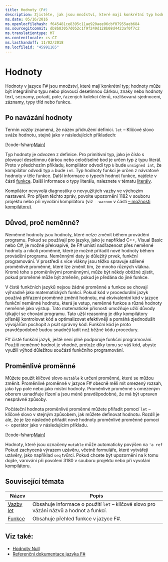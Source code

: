 ```yaml
---
title: Hodnoty (F#)
description: Zjistěte, jak jsou množství, které mají konkrétní typ hodnoty v jazyce F#.
ms.date: 05/16/2016
ms.openlocfilehash: f645481ce8395c11ae920aee06cbf07955aeb684
ms.sourcegitcommit: db8b83057d052c1f9f249d128b08d4423af0f7c2
ms.translationtype: MT
ms.contentlocale: cs-CZ
ms.lasthandoff: 11/02/2018
ms.locfileid: "45991165"
---
```

# <a name="values"></a>Hodnoty

Hodnoty v jazyce F# jsou množství, které mají konkrétní typ; hodnoty může být integrálního typu nebo plovoucí desetinnou čárkou, znaky nebo hodnoty text, seznamy, pořadí, pole, řazených kolekcí členů, rozlišovaná sjednocení, záznamy, typy tříd nebo funkce.

## <a name="binding-a-value"></a>Po navázání hodnoty

Termín *vazby* znamená, že název přidružení definici. `let` – Klíčové slovo sváže hodnotu, stejně jako v následujících příkladech:

[!code-fsharp[Main](../../../../samples/snippets/fsharp/lang-ref-1/snippet601.fs)]

Typ hodnoty je odvozen z definice. Pro primitivní typ, jako je číslo s plovoucí desetinnou čárkou nebo celočíselné bod je určen typ z typu literál. Proto v předchozím příkladu, kompilátor odvodí typ `b` bude `unsigned int`, že kompilátor odvodí typ `a` bude `int`. Typ hodnoty funkci je určen z návratové hodnoty v těle funkce. Další informace o typech hodnot funkce, najdete v části [funkce](../functions/index.md). Další informace o typy literálu, naleznete v tématu [literály](../literals.md).

Kompilátor nevyvolá diagnostiky o nevyužitých vazby ve výchozím nastavení. Pro příjem těchto zpráv, povolte upozornění 1182 v souboru projektu nebo při vyvolání kompilátoru (viz `--warnon` v části [– možnosti kompilátoru](../compiler-options.md)).

## <a name="why-immutable"></a>Důvod, proč neměnné?

Neměnné hodnoty jsou hodnoty, které nelze změnit během provádění programu. Pokud se používají pro jazyky, jako je například C++, Visual Basic nebo C#, je možné překvapivé, že F# umístí nadřazenost přes neměnné hodnoty a nikoli proměnné, které je možné přiřadit nové hodnoty během provádění programu. Neměnnými daty je důležitý prvek, funkční programování. V prostředí s více vlákny jsou těžko spravuje sdílené proměnlivé proměnné, které lze změnit tím, že mnoho různých vlákna. Kromě toho s proměnlivými proměnnými, může být někdy obtížné zjistit, pokud proměnné může být změněn, pokud je předána do jiné funkce.

V čistě funkčních jazyků nejsou žádné proměnné a funkce se chovají výhradně jako matematických funkcí. Pokud kód v procedurální jazyk používá přiřazení proměnné změnit hodnotu, má ekvivalentní kód v jazyce funkční neměnné hodnotu, která je vstup, neměnné funkce a různé hodnoty neměnné jako výstup. Tato matematické přísnosti umožňuje užší důvody týkající se chování programu. Tato užší reasoning je díky kompilátory přísněji kontrolovat kód a optimalizovat efektivněji a pomáhá zjednodušit vývojářům pochopit a psát správný kód. Funkční kód je proto pravděpodobně budou snadněji ladit než běžné kódu procedury.

F# čistě funkční jazyk, ještě není plně podporuje funkční programování. Použití neměnné hodnot je vhodné, protože díky tomu se váš kód, abyste využili výhod důležitou součástí funkčního programování.

## <a name="mutable-variables"></a>Proměnlivé proměnné

Můžete použít klíčové slovo `mutable` k určení proměnné, které se můžou změnit. Proměnlivé proměnné v jazyce F# obecně měli mít omezený rozsah, jako typ pole nebo jako místní hodnoty. Proměnlivé proměnné s omezeným oborem usnadňuje řízení a jsou méně pravděpodobné, že má být upraven nesprávné způsoby.

Počáteční hodnota proměnlivé proměnné můžete přiřadit pomocí `let` – klíčové slovo v stejným způsobem, jak můžete definovat hodnotu. Rozdíl je ale, že je lze následně přiřadit nové hodnoty proměnlivé proměnné pomocí `<-` operátor jako v následujícím příkladu.

[!code-fsharp[Main](../../../../samples/snippets/fsharp/lang-ref-1/snippet602.fs)]

Hodnoty, které jsou označeny `mutable` může automaticky povýšen na `'a ref` Pokud zachycená výrazem uzávěru, včetně formuláře, které vytvářejí uzávěry, jako například `seq` tvůrci. Pokud chcete být upozorněni na k tomu dojde, varování při povolení 3180 v souboru projektu nebo při vyvolání kompilátoru.

## <a name="related-topics"></a>Související témata

|Název|Popis|
|-----|-----------|
|[Vazby let](../functions/let-bindings.md)|Obsahuje informace o použití `let` – klíčové slovo pro vázání názvů a hodnot a funkcí.|
|[Funkce](../functions/index.md)|Obsahuje přehled funkce v jazyce F#.|

## <a name="see-also"></a>Viz také:

- [Hodnoty Null](null-Values.md)
- [Referenční dokumentace jazyka F#](../index.md)
